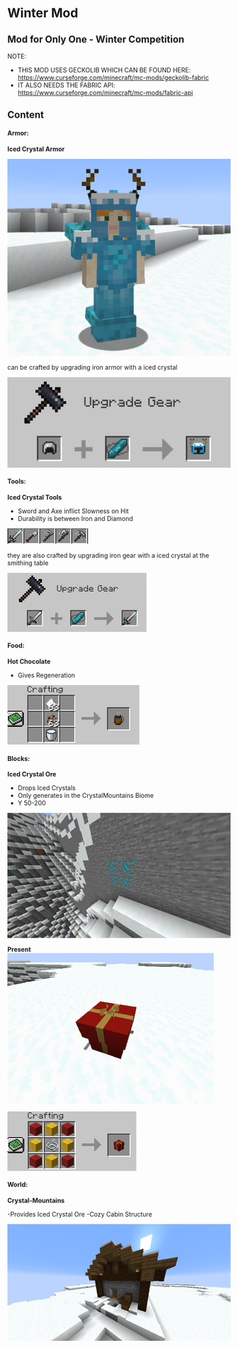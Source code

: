 # Winter Mod 

## Mod for Only One - Winter Competition

NOTE: 

- THIS MOD USES GECKOLIB WHICH CAN BE FOUND HERE: https://www.curseforge.com/minecraft/mc-mods/geckolib-fabric
- IT ALSO NEEDS THE FABRIC API: https://www.curseforge.com/minecraft/mc-mods/fabric-api

## Content

#### Armor:

**Iced Crystal Armor**

![image-20201219102013786.png](https://github.com/Mori2003/Winter-Competition-Mod/blob/main/wiki/image-20201219102013786.png?raw=true)

can be crafted by upgrading iron armor with a iced crystal

![image-20201219102255429.png](https://github.com/Mori2003/Winter-Competition-Mod/blob/main/wiki/image-20201219102255429.png?raw=true)

#### Tools:

**Iced Crystal Tools**
- Sword and Axe inflict Slowness on Hit
- Durability is between Iron and Diamond 

![tools.PNG](https://github.com/Mori2003/Winter-Competition-Mod/blob/main/wiki/tools.PNG)

they are also crafted by upgrading iron gear with a iced crystal at the smithing table

![upgrade.PNG](https://github.com/Mori2003/Winter-Competition-Mod/blob/main/wiki/upgrade.PNG)

#### Food:

**Hot Chocolate**
- Gives Regeneration

![hotchoc.PNG](https://github.com/Mori2003/Winter-Competition-Mod/blob/main/wiki/hotchoc.PNG)

#### Blocks:

**Iced Crystal Ore**
- Drops Iced Crystals
- Only generates in the CrystalMountains Biome
- Y 50-200

![crystal.PNG](https://github.com/Mori2003/Winter-Competition-Mod/blob/main/wiki/crystal.PNG)

**Present**
![present.PNG](https://github.com/Mori2003/Winter-Competition-Mod/blob/main/wiki/present.PNG)

![crafting.PNG](https://github.com/Mori2003/Winter-Competition-Mod/blob/main/wiki/crafting.PNG)

#### World:

**Crystal-Mountains**

-Provides Iced Crystal Ore
-Cozy Cabin Structure

![cozycabin.PNG](https://github.com/Mori2003/Winter-Competition-Mod/blob/main/wiki/cozycabin.PNG)






